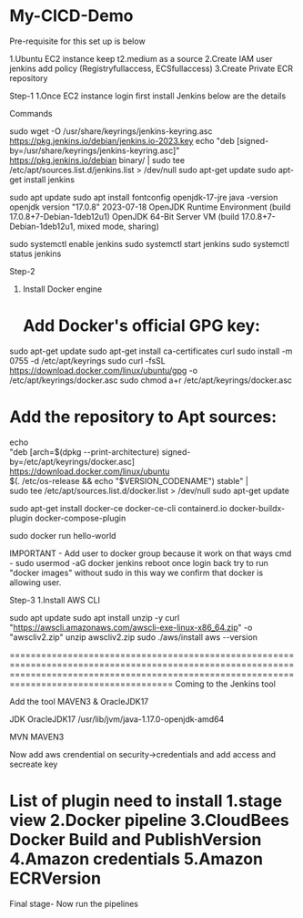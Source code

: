 # My-CICD-Demo

Pre-requisite for this set up is below

1.Ubuntu EC2 instance keep t2.medium as a source
2.Create IAM user jenkins add policy (Registryfullaccess, ECSfullaccess)
3.Create Private ECR repository

Step-1
1.Once EC2 instance login first install Jenkins below are the details

Commands

sudo wget -O /usr/share/keyrings/jenkins-keyring.asc \
  https://pkg.jenkins.io/debian/jenkins.io-2023.key
echo "deb [signed-by=/usr/share/keyrings/jenkins-keyring.asc]" \
  https://pkg.jenkins.io/debian binary/ | sudo tee \
  /etc/apt/sources.list.d/jenkins.list > /dev/null
sudo apt-get update
sudo apt-get install jenkins

sudo apt update
sudo apt install fontconfig openjdk-17-jre
java -version
openjdk version "17.0.8" 2023-07-18
OpenJDK Runtime Environment (build 17.0.8+7-Debian-1deb12u1)
OpenJDK 64-Bit Server VM (build 17.0.8+7-Debian-1deb12u1, mixed mode, sharing)

sudo systemctl enable jenkins
sudo systemctl start jenkins
sudo systemctl status jenkins

Step-2
1. Install Docker engine
   # Add Docker's official GPG key:
sudo apt-get update
sudo apt-get install ca-certificates curl
sudo install -m 0755 -d /etc/apt/keyrings
sudo curl -fsSL https://download.docker.com/linux/ubuntu/gpg -o /etc/apt/keyrings/docker.asc
sudo chmod a+r /etc/apt/keyrings/docker.asc

# Add the repository to Apt sources:
echo \
  "deb [arch=$(dpkg --print-architecture) signed-by=/etc/apt/keyrings/docker.asc] https://download.docker.com/linux/ubuntu \
  $(. /etc/os-release && echo "$VERSION_CODENAME") stable" | \
  sudo tee /etc/apt/sources.list.d/docker.list > /dev/null
sudo apt-get update

sudo apt-get install docker-ce docker-ce-cli containerd.io docker-buildx-plugin docker-compose-plugin

sudo docker run hello-world

IMPORTANT - Add user to docker group because it work on that ways
cmd - sudo usermod -aG docker jenkins
      reboot
once login back try to run "docker images" without sudo in this way we confirm that docker is allowing user.

Step-3
1.Install AWS CLI

sudo apt update
sudo apt install unzip -y
curl "https://awscli.amazonaws.com/awscli-exe-linux-x86_64.zip" -o "awscliv2.zip"
unzip awscliv2.zip
sudo ./aws/install
aws --version

=================================================================================================================================================================================================
Coming to the Jenkins tool

Add the tool
MAVEN3 & OracleJDK17

JDK
OracleJDK17
/usr/lib/jvm/java-1.17.0-openjdk-amd64

MVN
MAVEN3

Now add aws crendential on security->credentials and add access and secreate key

List of plugin need to install
1.stage view
2.Docker pipeline
3.CloudBees Docker Build and PublishVersion
4.Amazon credentials
5.Amazon ECRVersion
=================================================================================================================================================================================================

Final stage-
Now run the pipelines





